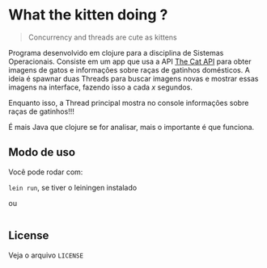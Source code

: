 # What the kitten doing ?


> Concurrency and threads are cute as kittens  


Programa desenvolvido em clojure para a disciplina de Sistemas Operacionais. Consiste em um app que usa a API [The Cat API](https://thecatapi.com/) para obter imagens de gatos e informações sobre raças de gatinhos domésticos.
A ideia é spawnar duas Threads para buscar imagens novas e mostrar essas imagens na interface, fazendo isso a cada *x* segundos.

Enquanto isso, a Thread principal mostra no console informações sobre raças de gatinhos!!!

É mais Java que clojure se for analisar, mais o importante é que funciona.

## Modo de uso

Você pode rodar com: 

``lein run``, se tiver o leiningen instalado

ou 

```

```

## License

Veja o arquivo `LICENSE`